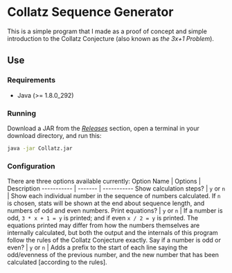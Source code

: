 # Collatz Sequence Generator
This is a simple program that I made as a proof of concept and simple introduction to the Collatz Conjecture (also known as _the 3x+1 Problem_).

## Use
### Requirements
* Java (>= 1.8.0\_292)

### Running
Download a JAR from the [_Releases_](https://github.com/toydotgame/collatz-conjecture-sequence-generator/releases) section, open a terminal in your download directory, and run this:
```sh
java -jar Collatz.jar
```

### Configuration
There are three options available currently:
Option Name | Options | Description
----------- | ------- | -----------
Show calculation steps? | `y` or `n` | Show each individual number in the sequence of numbers calculated. If `n` is chosen, stats will be shown at the end about sequence length, and numbers of odd and even numbers.
Print equations? | `y` or `n` | If a number is odd, `3 * x + 1 = y` is printed; and if even `x / 2 = y` is printed. The equations printed may differ from how the numbers themselves are internally calculated, but both the output and the internals of this program follow the rules of the Collatz Conjecture exactly.
Say if a number is odd or even? | `y` or `n` | Adds a prefix to the start of each line saying the odd/evenness of the previous number, and the new number that has been calculated \[according to the rules\].
